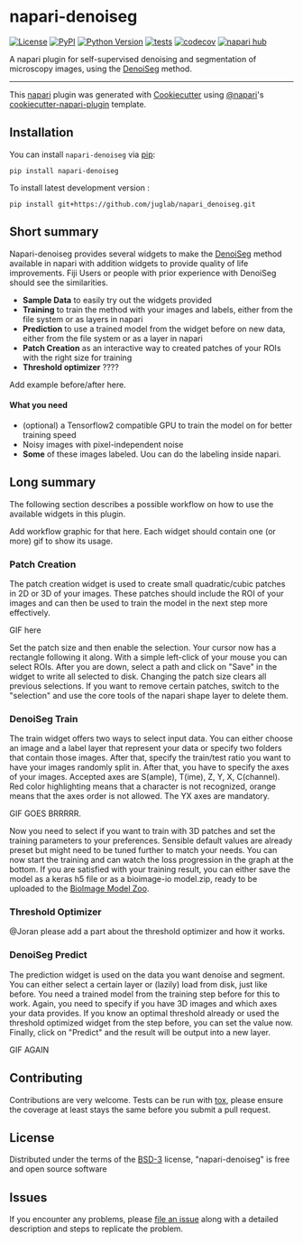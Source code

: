# napari-denoiseg

[![License](https://img.shields.io/pypi/l/napari-denoiseg.svg?color=green)](https://github.com/juglab/napari_denoiseg/raw/main/LICENSE)
[![PyPI](https://img.shields.io/pypi/v/napari-denoiseg.svg?color=green)](https://pypi.org/project/napari-denoiseg)
[![Python Version](https://img.shields.io/pypi/pyversions/napari-denoiseg.svg?color=green)](https://python.org)
[![tests](https://github.com/juglab/napari_denoiseg/workflows/tests/badge.svg)](https://github.com/juglab/napari_denoiseg/actions)
[![codecov](https://codecov.io/gh/juglab/napari_denoiseg/branch/main/graph/badge.svg)](https://codecov.io/gh/juglab/napari_denoiseg)
[![napari hub](https://img.shields.io/endpoint?url=https://api.napari-hub.org/shields/napari-denoiseg)](https://napari-hub.org/plugins/napari-denoiseg)

A napari plugin for self-supervised denoising and segmentation of microscopy images, using the [DenoiSeg] method.

----------------------------------

This [napari] plugin was generated with [Cookiecutter] using [@napari]'s [cookiecutter-napari-plugin] template.

## Installation

You can install `napari-denoiseg` via [pip]:

    pip install napari-denoiseg

To install latest development version :

    pip install git+https://github.com/juglab/napari_denoiseg.git

## Short summary

Napari-denoiseg provides several widgets to make the [DenoiSeg] method available in napari with addition widgets 
to provide quality of life improvements. Fiji Users or people with prior experience with DenoiSeg should see the similarities.

- **Sample Data** to easily try out the widgets provided
- **Training** to train the method with your images and labels, either from the file system or as layers in napari
- **Prediction** to use a trained model from the widget before on new data,  either from the file system or as a layer in napari
- **Patch Creation** as an interactive way to created patches of your ROIs with the right size for training
- **Threshold optimizer** ????


Add example before/after here.

#### What you need

- (optional) a Tensorflow2 compatible GPU to train the model on for better training speed
- Noisy images with pixel-independent noise
- **Some** of these images labeled. Uou can do the labeling inside napari.

## Long summary

The following section describes a possible workflow on how to use the available widgets in this plugin.

Add workflow graphic for that here. Each widget should contain one (or more) gif to show its usage.

### Patch Creation
The patch creation widget is used to create small quadratic/cubic patches in 2D or 3D of your images. 
These patches should include the ROI of your images and can then be used to train the model in the next step more effectively.

GIF here

Set the patch size and then enable the selection. Your cursor now has a rectangle following it along. 
With a simple left-click of your mouse you can select ROIs. After you are down, select a path and click on "Save"
in the widget to write all selected to disk. Changing the patch size clears all previous selections.
If you want to remove certain patches, switch to the "selection" and use the core tools of the napari 
shape layer to delete them.

### DenoiSeg Train
The train widget offers two ways to select input data. You can either choose an image and a label layer that represent 
your data or specify two folders that contain those images. After that, specify the train/test ratio you want to have
your images randomly split in.
After that, you have to specify the axes of your images. Accepted axes are S(ample), T(ime), Z, Y, X, C(channel). Red
color highlighting means that a character is not recognized, orange means that the axes order is not allowed. 
The YX axes are mandatory.

GIF GOES BRRRRR.


Now you need to select if you want to train with 3D patches and set the training parameters to your preferences.
Sensible default values are already preset but might need to be tuned further to match your needs.
You can now start the training and can watch the loss progression in the graph at the bottom.
If you are satisfied with your training result, you can either save the model as a keras h5 file or as a 
bioimage-io model.zip, ready to be uploaded to the [BioImage Model Zoo].

### Threshold Optimizer
@Joran please add a part about the threshold optimizer and how it works.


### DenoiSeg Predict
The prediction widget is used on the data you want denoise and segment. You can either select a certain layer or (lazily)
load from disk, just like before. You need a trained model from the training step before for this to work.
Again, you need to specify if you have 3D images and which axes your data provides.
If you know an optimal threshold already or used the threshold optimized widget from the step before, 
you can set the value now.
Finally, click on "Predict" and the result will be output into a new layer.

GIF AGAIN

## Contributing

Contributions are very welcome. Tests can be run with [tox], please ensure
the coverage at least stays the same before you submit a pull request.

## License

Distributed under the terms of the [BSD-3] license,
"napari-denoiseg" is free and open source software

## Issues

If you encounter any problems, please [file an issue] along with a detailed description and steps to replicate the problem.

[napari]: https://github.com/napari/napari
[Cookiecutter]: https://github.com/audreyr/cookiecutter
[@napari]: https://github.com/napari
[MIT]: http://opensource.org/licenses/MIT
[BSD-3]: http://opensource.org/licenses/BSD-3-Clause
[GNU GPL v3.0]: http://www.gnu.org/licenses/gpl-3.0.txt
[GNU LGPL v3.0]: http://www.gnu.org/licenses/lgpl-3.0.txt
[Apache Software License 2.0]: http://www.apache.org/licenses/LICENSE-2.0
[Mozilla Public License 2.0]: https://www.mozilla.org/media/MPL/2.0/index.txt
[cookiecutter-napari-plugin]: https://github.com/napari/cookiecutter-napari-plugin

[file an issue]: https://github.com/juglab/napari_denoiseg/issues

[napari]: https://github.com/napari/napari
[tox]: https://tox.readthedocs.io/en/latest/
[pip]: https://pypi.org/project/pip/
[PyPI]: https://pypi.org/
[DenoiSeg]: https://github.com/juglab/DenoiSeg
[BioImage Model Zoo]: (https://bioimage.io/)